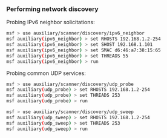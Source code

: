 ### Performing network discovery

Probing IPv6 neighbor solicitations:

```bash
msf > use auxiliary/scanner/discovery/ipv6_neighbor
msf auxiliary(ipv6_neighbor) > set RHOSTS 192.168.1.2-254
msf auxiliary(ipv6_neighbor) > set SHOST 192.168.1.101
msf auxiliary(ipv6_neighbor) > set SMAC d6:46:a7:38:15:65
msf auxiliary(ipv6_neighbor) > set THREADS 55
msf auxiliary(ipv6_neighbor) > run
```

Probing common UDP services:

```bash
msf > use auxiliary/scanner/discovery/udp_probe
msf auxiliary(udp_probe) > set RHOSTS 192.168.1.2-254
msf auxiliary(udp_probe) > set THREADS 253
msf auxiliary(udp_probe) > run
```

```bash
msf > use auxiliary/scanner/discovery/udp_sweep
msf auxiliary(udp_sweep) > set RHOSTS 192.168.1.2-254
msf auxiliary(udp_sweep) > set THREADS 253
msf auxiliary(udp_sweep) > run
```
